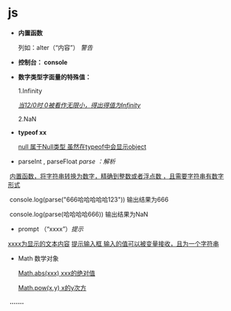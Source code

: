# js

- **内置函数  <!--内置函数是浏览器自带的函数-->**

     列如：alter（“内容”）    *警告*     <!--警告框-->

- **控制台： console  <!--*控制台中打印的数字为蓝色*-->**

- **数字类型字面量的特殊值：**

  1.Infinity  <!--*无穷大有正负值*--> 

    <u>*当12/0时  0被看作无限小，得出得值为Infinity*</u>

  2.NaN <!--（全称Not a Number，计算不出来时返回的值）-->

- **typeof xx  <!--检测xx的类型   console.log(typeof xx)-->**

  <u>null 属于Null类型  虽然在typeof中会显示object</u>

-  parseInt , parseFloat      *parse  ：解析*   

​      <u>内置函数，将字符串转换为数字，精确到整数或者浮点数 ，且需要字符串有数字形式</u>  

​     console.log(parse("666哈哈哈哈哈123"))  输出结果为666

​      console.log(parse(哈哈哈哈666)) 输出结果为NaN

- prompt （“xxxx”）*提示*

<u>       xxxx为显示的文本内容</u> <u>提示输入框  输入的值可以被变量接收，且为一个字符串</u>

- Math 数学对象

  <u>Math.abs(xxx)   xxx的绝对值</u>

  <u>Math.pow(x,y)    x的y次方</u>

​       **.......**

